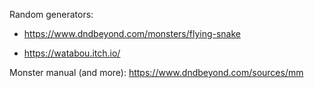 Random generators:

- https://www.dndbeyond.com/monsters/flying-snake

- https://watabou.itch.io/

Monster manual (and more): https://www.dndbeyond.com/sources/mm